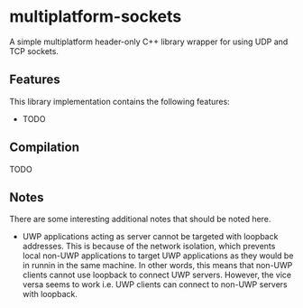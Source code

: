 # multiplatform-sockets
A simple multiplatform header-only C++ library wrapper for using UDP and TCP sockets.

## Features

This library implementation contains the following features:

- TODO

## Compilation

TODO

## Notes
There are some interesting additional notes that should be noted here.

- UWP applications acting as server cannot be targeted with loopback addresses. This is
  because of the network isolation, which prevents local non-UWP applications to target
  UWP applications as they would be in runnin in the same machine. In other words, this
  means that non-UWP clients cannot use loopback to connect UWP servers. However, the
  vice versa seems to work i.e. UWP clients can connect to non-UWP servers with loopback.
